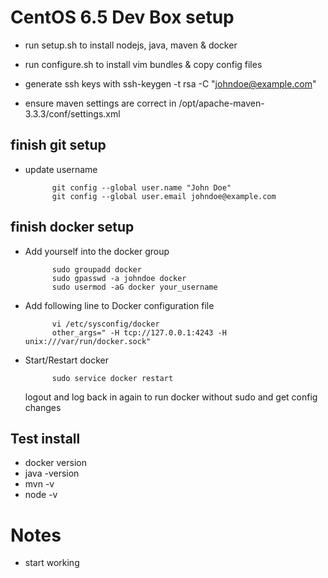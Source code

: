 # CentOS 6.5 Dev Box setup

* run setup.sh to install nodejs, java, maven & docker
* run configure.sh to install vim bundles & copy config files

* generate ssh keys with ssh-keygen -t rsa -C "johndoe@example.com"

* ensure maven settings are correct in /opt/apache-maven-3.3.3/conf/settings.xml

## finish git setup

* update username

			git config --global user.name "John Doe"
			git config --global user.email johndoe@example.com

## finish docker setup
* Add yourself into the docker group

			sudo groupadd docker
			sudo gpasswd -a johndoe docker
			sudo usermod -aG docker your_username

* Add following line to Docker configuration file

			vi /etc/sysconfig/docker
			other_args=" -H tcp://127.0.0.1:4243 -H unix:///var/run/docker.sock"

* Start/Restart docker

			sudo service docker restart

	logout and log back in again to run docker without sudo and get config
	changes

## Test install
* docker version
* java -version
* mvn -v
* node -v

# Notes

* start working
